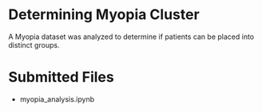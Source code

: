 # Determining Myopia Cluster
A Myopia dataset was analyzed to determine if patients can be placed into distinct groups.
 

# Submitted Files
* myopia_analysis.ipynb